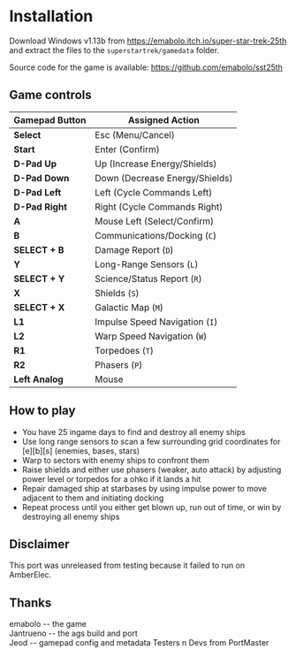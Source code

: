 # Installation
Download Windows v1.13b from https://emabolo.itch.io/super-star-trek-25th and extract the files to the `superstartrek/gamedata` folder.

Source code for the game is available: https://github.com/emabolo/sst25th

## Game controls
| Gamepad Button       | Assigned Action                  |
|----------------------|----------------------------------|
| **Select**           | Esc (Menu/Cancel)                |
| **Start**            | Enter (Confirm)                  |
| **D-Pad Up**         | Up (Increase Energy/Shields)     |
| **D-Pad Down**       | Down (Decrease Energy/Shields)   |
| **D-Pad Left**       | Left (Cycle Commands Left)       |
| **D-Pad Right**      | Right (Cycle Commands Right)     |
| **A**                | Mouse Left (Select/Confirm)      |
| **B**                | Communications/Docking (`C`)     |
| **SELECT + B**       | Damage Report (`D`)              |
| **Y**                | Long-Range Sensors (`L`)         |
| **SELECT + Y**       | Science/Status Report (`R`)      |
| **X**                | Shields (`S`)                    |
| **SELECT + X**       | Galactic Map (`M`)               |
| **L1**               | Impulse Speed Navigation (`I`)   |
| **L2**               | Warp Speed Navigation (`W`)      |
| **R1**               | Torpedoes (`T`)                  |
| **R2**               | Phasers (`P`)                    |
| **Left Analog**      | Mouse                            |

## How to play
- You have 25 ingame days to find and destroy all enemy ships
- Use long range sensors to scan a few surrounding grid coordinates for [e][b][s] (enemies, bases, stars)
- Warp to sectors with enemy ships to confront them
- Raise shields and either use phasers (weaker, auto attack) by adjusting power level or torpedos for a ohko if it lands a hit
- Repair damaged ship at starbases by using impulse power to move adjacent to them and initiating docking
- Repeat process until you either get blown up, run out of time, or win by destroying all enemy ships

## Disclaimer
This port was unreleased from testing because it failed to run on AmberElec.

## Thanks
emabolo -- the game  
Jantrueno -- the ags build and port  
Jeod --  gamepad config and metadata
Testers n Devs from PortMaster  